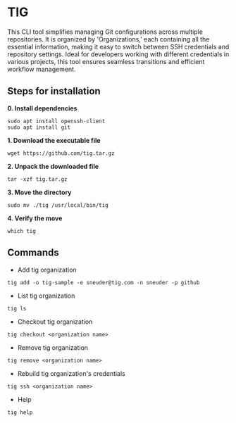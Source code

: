 # TIG

This CLI tool simplifies managing Git configurations across multiple repositories. It is organized by 'Organizations,' each containing all the essential information, making it easy to switch between SSH credentials and repository settings. Ideal for developers working with different credentials in various projects, this tool ensures seamless transitions and efficient workflow management.

## Steps for installation

**0. Install dependencies**
```
sudo apt install openssh-client
sudo apt install git
```

**1. Download the executable file**
```
wget https://github.com/tig.tar.gz
```

**2. Unpack the downloaded file**
```
tar -xzf tig.tar.gz
```

**3. Move the directory**
```
sudo mv ./tig /usr/local/bin/tig
```

**4. Verify the move**
```
which tig
```

## Commands

- Add tig organization
```
tig add -o tig-sample -e sneuder@tig.com -n sneuder -p github
```

- List tig organization
```
tig ls
```

- Checkout tig organization
```
tig checkout <organization name>
```

- Remove tig organization
```
tig remove <organization name>
```

- Rebuild tig organization's credentials
```
tig ssh <organization name>
```

- Help
```
tig help
```